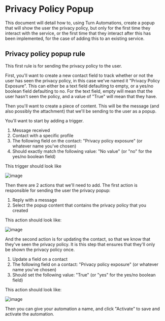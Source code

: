 # Privacy Policy Popup

This document will detail how to, using Turn Automations, create a popup that will show the user the privacy policy, but only for the first time they interact with the service, or the first time that they interact after this has been implemented, for the case of adding this to an existing service.

## Privacy policy popup rule

This first rule is for sending the privacy policy to the user.

First, you'll want to create a new contact field to track whether or not the user has seen the privacy policy, in this case we've named it "Privacy Policy Exposure". This can either be a text field defaulting to empty, or a yes/no boolean field defaulting to no. For the text field, empty will mean that the user hasn't seen the policy, and a value of "True" will mean that they have.

Then you'll want to create a piece of content. This will be the message (and also possibly the attachment) that we'll be sending to the user as a popup.

You'll want to start by adding a trigger.
1. Message received
2. Contact with a specific profile
3. The following field on the contact: "Privacy policy exposure" (or whatever name you've chosen)
4. Should exactly match the following value: "No value" (or "no" for the yes/no boolean field)

This trigger should look like

![image](https://user-images.githubusercontent.com/8234653/154502765-a32214b8-b927-4b4a-a651-ff8ec9e6694f.png)

Then there are 2 actions that we'll need to add. The first action is responsible for sending the user the privacy popup:
1. Reply with a message
2. Select the popup content that contains the privacy policy that you created

This action should look like:

![image](https://user-images.githubusercontent.com/8234653/154503837-e4a4d7b8-5ff8-4ecc-9582-98439fd970fb.png)

And the second action is for updating the contact, so that we know that they've seen the privacy policy. It is this step that ensures that they'll only be shown the privacy policy once.
1. Update a field on a contact
2. The following field on a contact: "Privacy policy exposure" (or whatever name you've chosen)
3. Should set the following value: "True" (or "yes" for the yes/no boolean field)

This action should look like:

![image](https://user-images.githubusercontent.com/8234653/154504441-0c05b558-2787-41bf-a12a-c6cc2200cbb0.png)

Then you can give your automation a name, and click "Activate" to save and activate the automation.
